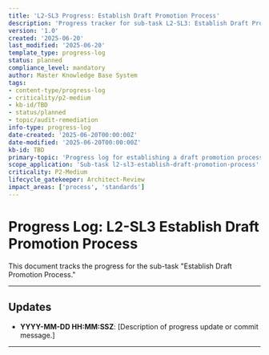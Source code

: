 ```yaml
---
title: 'L2-SL3 Progress: Establish Draft Promotion Process'
description: 'Progress tracker for sub-task L2-SL3: Establish Draft Promotion Process'
version: '1.0'
created: '2025-06-20'
last_modified: '2025-06-20'
template_type: progress-log
status: planned
compliance_level: mandatory
author: Master Knowledge Base System
tags:
- content-type/progress-log
- criticality/p2-medium
- kb-id/TBD
- status/planned
- topic/audit-remediation
info-type: progress-log
date-created: '2025-06-20T00:00:00Z'
date-modified: '2025-06-20T00:00:00Z'
kb-id: TBD
primary-topic: 'Progress log for establishing a draft promotion process.'
scope_application: 'Sub-task l2-sl3-establish-draft-promotion-process'
criticality: P2-Medium
lifecycle_gatekeeper: Architect-Review
impact_areas: ['process', 'standards']
---
```

# Progress Log: L2-SL3 Establish Draft Promotion Process

This document tracks the progress for the sub-task "Establish Draft Promotion Process."

---
## Updates

*   **YYYY-MM-DD HH:MM:SSZ**: [Description of progress update or commit message.]

--- 